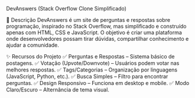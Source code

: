 DevAnswers (Stack Overflow Clone Simplificado)

📌 Descrição
DevAnswers é um site de perguntas e respostas sobre programação, inspirado no Stack Overflow, mas simplificado e construído apenas com HTML, CSS e JavaScript. O objetivo é criar uma plataforma onde desenvolvedores possam tirar dúvidas, compartilhar conhecimento e ajudar a comunidade.

✨ Recursos do Projeto
✅ Perguntas e Respostas – Sistema básico de postagens.
✅ Votação (Upvote/Downvote) – Usuários podem votar nas melhores respostas.
✅ Tags/Categorias – Organização por linguagens (JavaScript, Python, etc.).
✅ Busca Simples – Filtro para encontrar perguntas.
✅ Design Responsivo – Funciona em desktop e mobile.
✅ Modo Claro/Escuro – Alternância de tema visual.